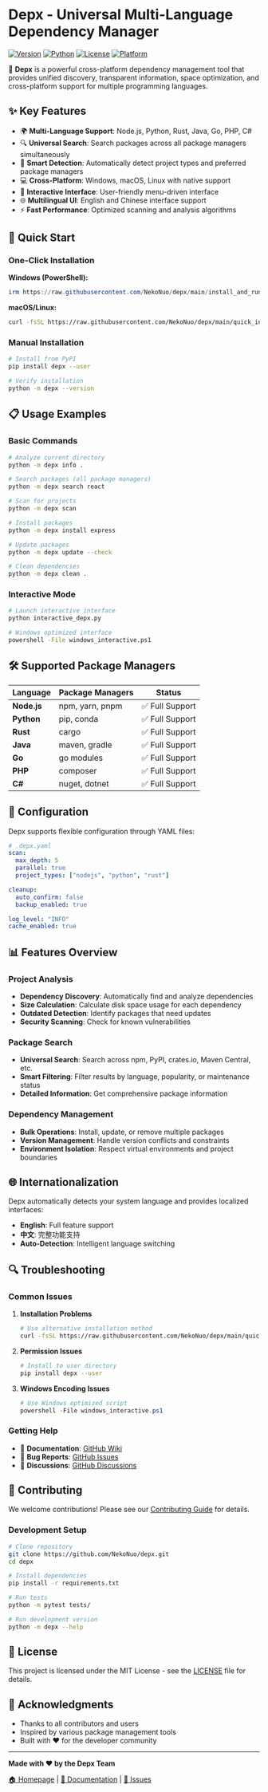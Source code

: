 # Depx - Universal Multi-Language Dependency Manager

[![Version](https://img.shields.io/badge/version-0.9.0-blue.svg)](https://github.com/NekoNuo/depx)
[![Python](https://img.shields.io/badge/python-3.8+-green.svg)](https://python.org)
[![License](https://img.shields.io/badge/license-MIT-orange.svg)](LICENSE)
[![Platform](https://img.shields.io/badge/platform-Windows%20%7C%20macOS%20%7C%20Linux-lightgrey.svg)](https://github.com/NekoNuo/depx)

🚀 **Depx** is a powerful cross-platform dependency management tool that provides unified discovery, transparent information, space optimization, and cross-platform support for multiple programming languages.

## ✨ Key Features

- 🌍 **Multi-Language Support**: Node.js, Python, Rust, Java, Go, PHP, C#
- 🔍 **Universal Search**: Search packages across all package managers simultaneously
- 🧠 **Smart Detection**: Automatically detect project types and preferred package managers
- 💻 **Cross-Platform**: Windows, macOS, Linux with native support
- 🎯 **Interactive Interface**: User-friendly menu-driven interface
- 🌐 **Multilingual UI**: English and Chinese interface support
- ⚡ **Fast Performance**: Optimized scanning and analysis algorithms

## 🚀 Quick Start

### One-Click Installation

**Windows (PowerShell):**
```powershell
irm https://raw.githubusercontent.com/NekoNuo/depx/main/install_and_run.ps1 | iex
```

**macOS/Linux:**
```bash
curl -fsSL https://raw.githubusercontent.com/NekoNuo/depx/main/quick_install.sh | bash
```

### Manual Installation

```bash
# Install from PyPI
pip install depx --user

# Verify installation
python -m depx --version
```

## 📋 Usage Examples

### Basic Commands

```bash
# Analyze current directory
python -m depx info .

# Search packages (all package managers)
python -m depx search react

# Scan for projects
python -m depx scan

# Install packages
python -m depx install express

# Update packages
python -m depx update --check

# Clean dependencies
python -m depx clean .
```

### Interactive Mode

```bash
# Launch interactive interface
python interactive_depx.py

# Windows optimized interface
powershell -File windows_interactive.ps1
```

## 🛠️ Supported Package Managers

| Language | Package Managers | Status |
|----------|------------------|--------|
| **Node.js** | npm, yarn, pnpm | ✅ Full Support |
| **Python** | pip, conda | ✅ Full Support |
| **Rust** | cargo | ✅ Full Support |
| **Java** | maven, gradle | ✅ Full Support |
| **Go** | go modules | ✅ Full Support |
| **PHP** | composer | ✅ Full Support |
| **C#** | nuget, dotnet | ✅ Full Support |

## 🔧 Configuration

Depx supports flexible configuration through YAML files:

```yaml
# .depx.yaml
scan:
  max_depth: 5
  parallel: true
  project_types: ["nodejs", "python", "rust"]

cleanup:
  auto_confirm: false
  backup_enabled: true

log_level: "INFO"
cache_enabled: true
```

## 📊 Features Overview

### Project Analysis
- **Dependency Discovery**: Automatically find and analyze dependencies
- **Size Calculation**: Calculate disk space usage for each dependency
- **Outdated Detection**: Identify packages that need updates
- **Security Scanning**: Check for known vulnerabilities

### Package Search
- **Universal Search**: Search across npm, PyPI, crates.io, Maven Central, etc.
- **Smart Filtering**: Filter results by language, popularity, or maintenance status
- **Detailed Information**: Get comprehensive package information

### Dependency Management
- **Bulk Operations**: Install, update, or remove multiple packages
- **Version Management**: Handle version conflicts and constraints
- **Environment Isolation**: Respect virtual environments and project boundaries

## 🌐 Internationalization

Depx automatically detects your system language and provides localized interfaces:

- **English**: Full feature support
- **中文**: 完整功能支持
- **Auto-Detection**: Intelligent language switching

## 🔍 Troubleshooting

### Common Issues

1. **Installation Problems**
   ```bash
   # Use alternative installation method
   curl -fsSL https://raw.githubusercontent.com/NekoNuo/depx/main/quick_install.sh | bash
   ```

2. **Permission Issues**
   ```bash
   # Install to user directory
   pip install depx --user
   ```

3. **Windows Encoding Issues**
   ```powershell
   # Use Windows optimized script
   powershell -File windows_interactive.ps1
   ```

### Getting Help

- 📖 **Documentation**: [GitHub Wiki](https://github.com/NekoNuo/depx/wiki)
- 🐛 **Bug Reports**: [GitHub Issues](https://github.com/NekoNuo/depx/issues)
- 💬 **Discussions**: [GitHub Discussions](https://github.com/NekoNuo/depx/discussions)

## 🤝 Contributing

We welcome contributions! Please see our [Contributing Guide](CONTRIBUTING.md) for details.

### Development Setup

```bash
# Clone repository
git clone https://github.com/NekoNuo/depx.git
cd depx

# Install dependencies
pip install -r requirements.txt

# Run tests
python -m pytest tests/

# Run development version
python -m depx --help
```

## 📄 License

This project is licensed under the MIT License - see the [LICENSE](LICENSE) file for details.

## 🙏 Acknowledgments

- Thanks to all contributors and users
- Inspired by various package management tools
- Built with ❤️ for the developer community

---

**Made with ❤️ by the Depx Team**

[🏠 Homepage](https://github.com/NekoNuo/depx) | [📖 Documentation](https://github.com/NekoNuo/depx/wiki) | [🐛 Issues](https://github.com/NekoNuo/depx/issues)

